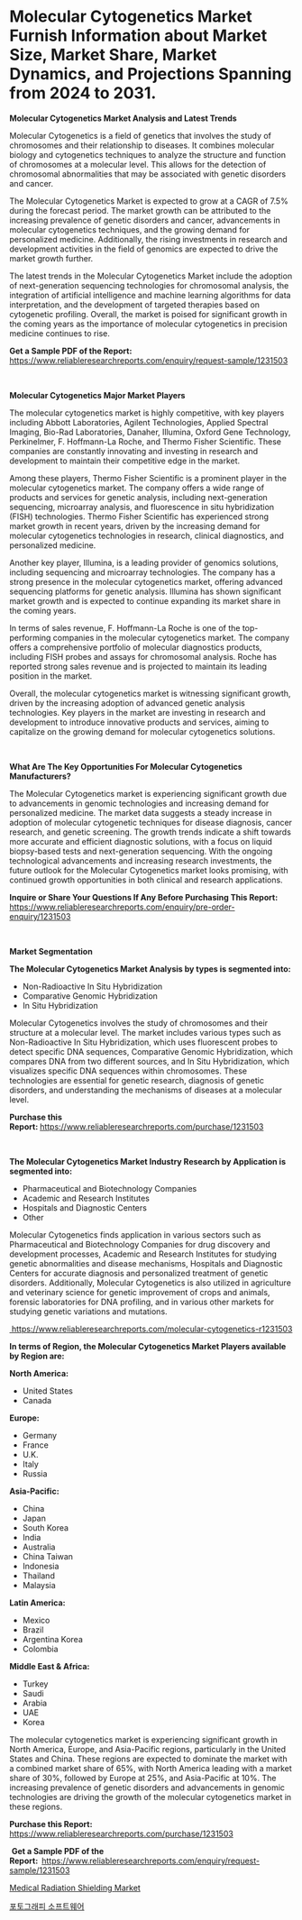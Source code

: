<p><h1>Molecular Cytogenetics Market Furnish Information about Market Size, Market Share, Market Dynamics, and Projections Spanning from 2024 to 2031.</h1></p><p><strong>Molecular Cytogenetics Market Analysis and Latest Trends</strong></p>
<p><p>Molecular Cytogenetics is a field of genetics that involves the study of chromosomes and their relationship to diseases. It combines molecular biology and cytogenetics techniques to analyze the structure and function of chromosomes at a molecular level. This allows for the detection of chromosomal abnormalities that may be associated with genetic disorders and cancer.</p><p>The Molecular Cytogenetics Market is expected to grow at a CAGR of 7.5% during the forecast period. The market growth can be attributed to the increasing prevalence of genetic disorders and cancer, advancements in molecular cytogenetics techniques, and the growing demand for personalized medicine. Additionally, the rising investments in research and development activities in the field of genomics are expected to drive the market growth further.</p><p>The latest trends in the Molecular Cytogenetics Market include the adoption of next-generation sequencing technologies for chromosomal analysis, the integration of artificial intelligence and machine learning algorithms for data interpretation, and the development of targeted therapies based on cytogenetic profiling. Overall, the market is poised for significant growth in the coming years as the importance of molecular cytogenetics in precision medicine continues to rise.</p></p>
<p><strong>Get a Sample PDF of the Report:&nbsp;</strong> <a href="https://www.reliableresearchreports.com/enquiry/request-sample/1231503">https://www.reliableresearchreports.com/enquiry/request-sample/1231503</a></p>
<p>&nbsp;</p>
<p><strong>Molecular Cytogenetics Major Market Players</strong></p>
<p><p>The molecular cytogenetics market is highly competitive, with key players including Abbott Laboratories, Agilent Technologies, Applied Spectral Imaging, Bio-Rad Laboratories, Danaher, Illumina, Oxford Gene Technology, Perkinelmer, F. Hoffmann-La Roche, and Thermo Fisher Scientific. These companies are constantly innovating and investing in research and development to maintain their competitive edge in the market.</p><p>Among these players, Thermo Fisher Scientific is a prominent player in the molecular cytogenetics market. The company offers a wide range of products and services for genetic analysis, including next-generation sequencing, microarray analysis, and fluorescence in situ hybridization (FISH) technologies. Thermo Fisher Scientific has experienced strong market growth in recent years, driven by the increasing demand for molecular cytogenetics technologies in research, clinical diagnostics, and personalized medicine.</p><p>Another key player, Illumina, is a leading provider of genomics solutions, including sequencing and microarray technologies. The company has a strong presence in the molecular cytogenetics market, offering advanced sequencing platforms for genetic analysis. Illumina has shown significant market growth and is expected to continue expanding its market share in the coming years.</p><p>In terms of sales revenue, F. Hoffmann-La Roche is one of the top-performing companies in the molecular cytogenetics market. The company offers a comprehensive portfolio of molecular diagnostics products, including FISH probes and assays for chromosomal analysis. Roche has reported strong sales revenue and is projected to maintain its leading position in the market.</p><p>Overall, the molecular cytogenetics market is witnessing significant growth, driven by the increasing adoption of advanced genetic analysis technologies. Key players in the market are investing in research and development to introduce innovative products and services, aiming to capitalize on the growing demand for molecular cytogenetics solutions.</p></p>
<p>&nbsp;</p>
<p><strong>What Are The Key Opportunities For Molecular Cytogenetics Manufacturers?</strong></p>
<p><p>The Molecular Cytogenetics market is experiencing significant growth due to advancements in genomic technologies and increasing demand for personalized medicine. The market data suggests a steady increase in adoption of molecular cytogenetic techniques for disease diagnosis, cancer research, and genetic screening. The growth trends indicate a shift towards more accurate and efficient diagnostic solutions, with a focus on liquid biopsy-based tests and next-generation sequencing. With the ongoing technological advancements and increasing research investments, the future outlook for the Molecular Cytogenetics market looks promising, with continued growth opportunities in both clinical and research applications.</p></p>
<p><strong>Inquire or Share Your Questions If Any Before Purchasing This Report:</strong> <a href="https://www.reliableresearchreports.com/enquiry/pre-order-enquiry/1231503">https://www.reliableresearchreports.com/enquiry/pre-order-enquiry/1231503</a></p>
<p>&nbsp;</p>
<p><strong>Market Segmentation</strong></p>
<p><strong>The Molecular Cytogenetics Market Analysis by types is segmented into:</strong></p>
<p><ul><li>Non-Radioactive In Situ Hybridization</li><li>Comparative Genomic Hybridization</li><li>In Situ Hybridization</li></ul></p>
<p><p>Molecular Cytogenetics involves the study of chromosomes and their structure at a molecular level. The market includes various types such as Non-Radioactive In Situ Hybridization, which uses fluorescent probes to detect specific DNA sequences, Comparative Genomic Hybridization, which compares DNA from two different sources, and In Situ Hybridization, which visualizes specific DNA sequences within chromosomes. These technologies are essential for genetic research, diagnosis of genetic disorders, and understanding the mechanisms of diseases at a molecular level.</p></p>
<p><strong>Purchase this Report:&nbsp;</strong><a href="https://www.reliableresearchreports.com/purchase/1231503">https://www.reliableresearchreports.com/purchase/1231503</a></p>
<p>&nbsp;</p>
<p><strong>The Molecular Cytogenetics Market Industry Research by Application is segmented into:</strong></p>
<p><ul><li>Pharmaceutical and Biotechnology Companies</li><li>Academic and Research Institutes</li><li>Hospitals and Diagnostic Centers</li><li>Other</li></ul></p>
<p><p>Molecular Cytogenetics finds application in various sectors such as Pharmaceutical and Biotechnology Companies for drug discovery and development processes, Academic and Research Institutes for studying genetic abnormalities and disease mechanisms, Hospitals and Diagnostic Centers for accurate diagnosis and personalized treatment of genetic disorders. Additionally, Molecular Cytogenetics is also utilized in agriculture and veterinary science for genetic improvement of crops and animals, forensic laboratories for DNA profiling, and in various other markets for studying genetic variations and mutations.</p></p>
<p><a href="https://www.reliableresearchreports.com/molecular-cytogenetics-r1231503">&nbsp;https://www.reliableresearchreports.com/molecular-cytogenetics-r1231503</a></p>
<p><strong>In terms of Region, the Molecular Cytogenetics Market Players available by Region are:</strong></p>
<p>
    <p> <strong> North America: </strong>
        <ul>
            <li>United States</li>
            <li>Canada</li>
        </ul>
        </p> 
    <p> <strong> Europe: </strong>
        <ul>
            <li>Germany</li>
            <li>France</li>
            <li>U.K.</li>
            <li>Italy</li>
            <li>Russia</li>
        </ul>
        </p> 
    <p> <strong> Asia-Pacific: </strong>
        <ul>
            <li>China</li>
            <li>Japan</li>
            <li>South Korea</li>
            <li>India</li>
            <li>Australia</li>
            <li>China Taiwan</li>
            <li>Indonesia</li>
            <li>Thailand</li>
            <li>Malaysia</li>
        </ul>
        </p> 
    <p> <strong> Latin America: </strong>
        <ul>
            <li>Mexico</li>
            <li>Brazil</li>
            <li>Argentina Korea</li>
            <li>Colombia</li>
        </ul>
        </p> 
    <p> <strong> Middle East & Africa: </strong>
        <ul>
            <li>Turkey</li>
            <li>Saudi</li>
            <li>Arabia</li>
            <li>UAE</li>
            <li>Korea</li>
        </ul>
    </p>
    </p>
<p><p>The molecular cytogenetics market is experiencing significant growth in North America, Europe, and Asia-Pacific regions, particularly in the United States and China. These regions are expected to dominate the market with a combined market share of 65%, with North America leading with a market share of 30%, followed by Europe at 25%, and Asia-Pacific at 10%. The increasing prevalence of genetic disorders and advancements in genomic technologies are driving the growth of the molecular cytogenetics market in these regions.</p></p>
<p><strong>Purchase this Report: </strong><a href="https://www.reliableresearchreports.com/purchase/1231503">https://www.reliableresearchreports.com/purchase/1231503</a></p>
<p>&nbsp;<strong>Get a Sample PDF of the Report:&nbsp;&nbsp;</strong><a href="https://www.reliableresearchreports.com/enquiry/request-sample/1231503">https://www.reliableresearchreports.com/enquiry/request-sample/1231503</a></p>
<p><strong></strong></p>
<p><p><a href="https://github.com/vimar16th/Market-Research-Report-List-4/blob/main/medical-radiation-shielding-market.md">Medical Radiation Shielding Market</a></p><p><a href="https://github.com/KellyLyncyh543964/Market-Research-Report-List-1/blob/main/800663846251.md">포토그래피 소프트웨어</a></p></p>